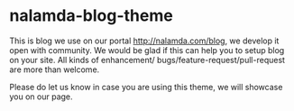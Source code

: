 # nalamda-blog-theme
This is blog we use on our portal http://nalamda.com/blog, we develop it open with community. We would be glad if this can help you to setup blog on your site. All kinds of enhancement/ bugs/feature-request/pull-request are more than welcome. 

Please do let us know in case you are using this theme, we will showcase you on our page.
